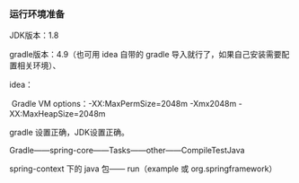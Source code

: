 ### 运行环境准备

JDK版本：1.8

gradle版本：4.9（也可用 idea 自带的 gradle 导入就行了，如果自己安装需要配置相关环境）、





idea：

​	Gradle VM options：-XX:MaxPermSize=2048m -Xmx2048m -XX:MaxHeapSize=2048m

gradle 设置正确，JDK设置正确。

Gradle——spring-core——Tasks——other——CompileTestJava

spring-context 下的 java 包—— run（example 或 org.springframework）